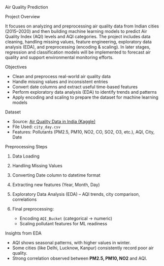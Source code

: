 
Air Quality Prediction

Project Overview

It focuses on analyzing and preprocessing air quality data from Indian cities (2015–2020) and then building machine learning models to predict Air Quality Index (AQI) levels and AQI categories.
The project includes data cleaning, handling missing values, feature engineering, exploratory data analysis (EDA), and preprocessing (encoding & scaling). In later stages, regression and classification models will be implemented to forecast air quality and support environmental monitoring efforts.

Objectives

* Clean and preprocess real-world air quality data
* Handle missing values and inconsistent entries
* Convert date columns and extract useful time-based features
* Perform exploratory data analysis (EDA) to identify trends and patterns
* Apply encoding and scaling to prepare the dataset for machine learning models

Dataset

* Source: [Air Quality Data in India (Kaggle)](https://www.kaggle.com/datasets/rohanrao/air-quality-data-in-india)
* File Used: `city_day.csv`
* Features: Pollutants (PM2.5, PM10, NO2, CO, SO2, O3, etc.), AQI, City, Date

Preprocessing Steps 

1. Data Loading
2. Handling Missing Values
3. Converting Date column to datetime format
4. Extracting new features (Year, Month, Day)
5. Exploratory Data Analysis (EDA) – AQI trends, city comparison, correlations
6. Final preprocessing:

   * Encoding `AQI_Bucket` (categorical → numeric)
   * Scaling pollutant features for ML readiness

Insights from EDA

* AQI shows seasonal patterns, with higher values in winter.
* Some cities (like Delhi, Lucknow, Kanpur) consistently record poor air quality.
* Strong correlation observed between **PM2.5, PM10, NO2** and AQI.






